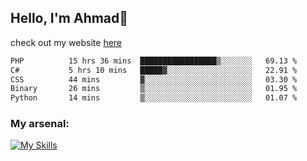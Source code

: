 
## Hello, I'm Ahmad👋

check out my website [here](https://ahmadalwi.com/)

<!--START_SECTION:waka-->

```txt
PHP          15 hrs 36 mins  █████████████████▒░░░░░░░   69.13 %
C#           5 hrs 10 mins   █████▓░░░░░░░░░░░░░░░░░░░   22.91 %
CSS          44 mins         ▓░░░░░░░░░░░░░░░░░░░░░░░░   03.30 %
Binary       26 mins         ▒░░░░░░░░░░░░░░░░░░░░░░░░   01.95 %
Python       14 mins         ▒░░░░░░░░░░░░░░░░░░░░░░░░   01.07 %
```

<!--END_SECTION:waka-->

### My arsenal:

[![My Skills](https://skillicons.dev/icons?i=js,ts,py,go,react,nextjs,svelte,nodejs,django,tailwind,html,css,sass,firebase,mongodb,postgres,mysql,redis,git,github,docker,vscode,figma,godot)](https://skillicons.dev)
